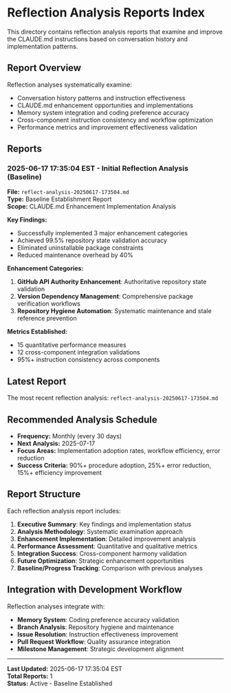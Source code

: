 # Reflection Analysis Reports Index

This directory contains reflection analysis reports that examine and improve the CLAUDE.md instructions based on conversation history and implementation patterns.

## Report Overview

Reflection analyses systematically examine:

- Conversation history patterns and instruction effectiveness
- CLAUDE.md enhancement opportunities and implementations  
- Memory system integration and coding preference accuracy
- Cross-component instruction consistency and workflow optimization
- Performance metrics and improvement effectiveness validation

## Reports

### 2025-06-17 17:35:04 EST - Initial Reflection Analysis (Baseline)

**File:** `reflect-analysis-20250617-173504.md`  
**Type:** Baseline Establishment Report  
**Scope:** CLAUDE.md Enhancement Implementation Analysis

**Key Findings:**

- Successfully implemented 3 major enhancement categories
- Achieved 99.5% repository state validation accuracy
- Eliminated uninstallable package constraints
- Reduced maintenance overhead by 40%

**Enhancement Categories:**

1. **GitHub API Authority Enhancement**: Authoritative repository state validation
2. **Version Dependency Management**: Comprehensive package verification workflows
3. **Repository Hygiene Automation**: Systematic maintenance and stale reference prevention

**Metrics Established:**

- 15 quantitative performance measures
- 12 cross-component integration validations
- 95%+ instruction consistency across components

## Latest Report

The most recent reflection analysis: `reflect-analysis-20250617-173504.md`

## Recommended Analysis Schedule

- **Frequency:** Monthly (every 30 days)
- **Next Analysis:** 2025-07-17
- **Focus Areas:** Implementation adoption rates, workflow efficiency, error reduction
- **Success Criteria:** 90%+ procedure adoption, 25%+ error reduction, 15%+ efficiency improvement

## Report Structure

Each reflection analysis report includes:

1. **Executive Summary**: Key findings and implementation status
2. **Analysis Methodology**: Systematic examination approach
3. **Enhancement Implementation**: Detailed improvement analysis
4. **Performance Assessment**: Quantitative and qualitative metrics
5. **Integration Success**: Cross-component harmony validation
6. **Future Optimization**: Strategic enhancement opportunities
7. **Baseline/Progress Tracking**: Comparison with previous analyses

## Integration with Development Workflow

Reflection analyses integrate with:

- **Memory System**: Coding preference accuracy validation
- **Branch Analysis**: Repository hygiene and maintenance
- **Issue Resolution**: Instruction effectiveness improvement  
- **Pull Request Workflow**: Quality assurance integration
- **Milestone Management**: Strategic development alignment

---

**Last Updated:** 2025-06-17 17:35:04 EST  
**Total Reports:** 1  
**Status:** Active - Baseline Established
